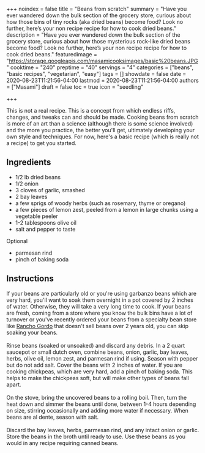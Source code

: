 +++
noindex = false
title = "Beans from scratch"
summary = "Have you ever wandered down the bulk section of the grocery store, curious about how those bins of tiny rocks (aka dried beans) become food? Look no further, here&rsquo;s your non recipe recipe for how to cook dried beans."
description = "Have you ever wandered down the bulk section of the grocery store, curious about how those mysterious rock-like dried beans become food? Look no further, here&rsquo;s your non recipe recipe for how to cook dried beans."
featuredimage = "https://storage.googleapis.com/masamicooksimages/basic%20beans.JPG"
cooktime = "240"
preptime = "40"
servings = "4"
categories = ["beans", "basic recipes", "vegetarian", "easy"]
tags = []
showdate = false
date = 2020-08-23T11:21:56-04:00
lastmod = 2020-08-23T11:21:56-04:00
authors = ["Masami"]
draft = false
toc = true
icon = "seedling"

+++

This is not a real recipe. This is a concept from which endless riffs, changes, and tweaks can and should be made. Cooking beans from scratch is more of an art than a science (although there is some science involved) and the more you practice, the better you'll get, ultimately developing your own style and techniques. For now, here's a basic recipe (which is really not a recipe) to get you started.

## Ingredients

- 1/2 lb dried beans
- 1/2 onion
- 3 cloves of garlic, smashed
- 2 bay leaves
- a few sprigs of woody herbs (such as rosemary, thyme or oregano)
- a few pieces of lemon zest, peeled from a lemon in large chunks using a vegetable peeler
- 1-2 tablespoons olive oil
- salt and pepper to taste

Optional

- parmesan rind
- pinch of baking soda

## Instructions

If your beans are particularly old or you're using garbanzo beans which are very hard, you'll want to soak them overnight in a pot covered by 2 inches of water. Otherwise, they will take a very long time to cook. If your beans are fresh, coming from a store where you know the bulk bins have a lot of turnover or you've recently ordered your beans from a specialty bean store like [Rancho Gordo](https://www.ranchogordo.com/) that doesn't sell beans over 2 years old, you can skip soaking your beans.\
\
Rinse beans (soaked or unsoaked) and discard any debris. In a 2 quart saucepot or small dutch oven, combine beans, onion, garlic, bay leaves, herbs, olive oil, lemon zest, and parmesan rind if using. Season with pepper but do not add salt. Cover the beans with 2 inches of water. If you are cooking chickpeas, which are very hard, add a pinch of baking soda. This helps to make the chickpeas soft, but will make other types of beans fall apart.\
\
On the stove, bring the uncovered beans to a rolling boil. Then, turn the heat down and simmer the beans until done, between 1-4 hours depending on size, stirring occasionally and adding more water if necessary. When beans are al dente, season with salt.\
\
Discard the bay leaves, herbs, parmesan rind, and any intact onion or garlic. Store the beans in the broth until ready to use. Use these beans as you would in any recipe requiring canned beans.
